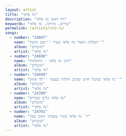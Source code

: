 ```yaml
---
layout: artist
title: "נח פלאי"
description: "דף האמן נח פלאי"
keywords: "שירים, מוזיקה, נח פלאי"
permalink: /artists/נח-פלאי/
songs:
  - number: "24697"
    name: "המלחין האגדי נח פלאי בשיר ''ישוב הדעת''"
    album: "סינגלים"
    artist: "נח פלאי"
  - number: "24698"
    name: "הרב נח פלאי - התחזקות"
    album: "סינגלים"
    artist: "נח פלאי"
  - number: "24699"
    name: "נח פלאי בסינגל חדש שכתב והלחין בעצמו ''ילד אהוב''"
    album: "סינגלים"
    artist: "נח פלאי"
  - number: "24700"
    name: "נח פלאי כלים שבורים"
    album: "סינגלים"
    artist: "נח פלאי"
  - number: "24701"
    name: "ר' נח פלאי בשיר עוצמתי הטוב שבך"
    album: "סינגלים"
    artist: "נח פלאי"
---
```

